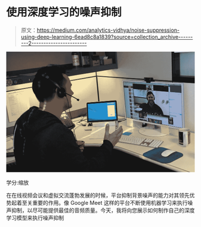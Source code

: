 # 使用深度学习的噪声抑制

> 原文：<https://medium.com/analytics-vidhya/noise-suppression-using-deep-learning-6ead8c8a1839?source=collection_archive---------2----------------------->

![](img/70f18e73834251bf2a9361375b3b57f7.png)

学分:缩放

在在线视频会议和虚拟交流蓬勃发展的时候，平台抑制背景噪声的能力对其领先优势起着至关重要的作用。像 Google Meet 这样的平台不断使用机器学习来执行噪声抑制，以尽可能提供最佳的音频质量。今天，我将向您展示如何制作自己的深度学习模型来执行噪声抑制